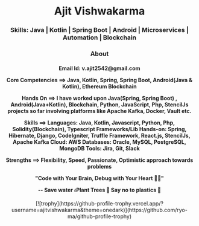 <h1 align="center">Ajit Vishwakarma</h1>
<h3 align="center">Skills: Java | Kotlin | Spring Boot | Android | Microservices | Automation | Blockchain</h3>

<h3 align="center">About</h3>

<h4 align="center">
Email Id: v.ajit2542@gmail.com

Core Competencies ==>
Java, Kotlin, Spring, Spring Boot, Android(Java & Kotlin), Ethereum Blockchain

Hands On ==>
I have worked upon Java(Spring, Spring Boot) , Android(Java+Kotlin), Blockchain, Python, JavaScript, Php, StencilJs projects so far involving platforms like Apache Kafka, Docker, Vault etc.

Skills ==>
Languages: Java, Kotlin, Javascript, Python, Php, Solidity(Blockchain), Typescript
Frameworks/Lib Hands-on: Spring, Hibernate, Django, CodeIgniter, Truffle Framework, React.js, StencilJs, Apache Kafka
Cloud: AWS
Databases: Oracle, MySQL, PostgreSQL, MongoDB
Tools: Jira, Git, Slack

Strengths ==>
Flexibility,
Speed,
Passionate,
Optimistic approach towards problems


"Code with Your Brain, Debug with Your Heart ✌🏼"

-- Save water 💧Plant Trees 🌲 Say no to plastics 🚫
</h4>

<center>
[![trophy](https://github-profile-trophy.vercel.app/?username=ajitvishwakarma&theme=onedark)](https://github.com/ryo-ma/github-profile-trophy)
</center>
  
<!--
**ajitvishwakarma/ajitvishwakarma** is a ✨ _special_ ✨ repository because its `README.md` (this file) appears on your GitHub profile.

Here are some ideas to get you started:

- 🔭 I’m currently working on ...
- 🌱 I’m currently learning ...
- 👯 I’m looking to collaborate on ...
- 🤔 I’m looking for help with ...
- 💬 Ask me about ...
- 📫 How to reach me: ...
- 😄 Pronouns: ...
- ⚡ Fun fact: ...
-->
